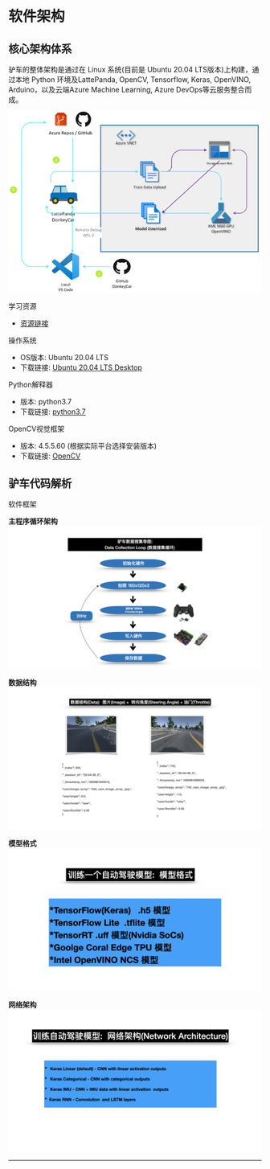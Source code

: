 # 软件架构
##  核心架构体系
驴车的整体架构是通过在 Linux 系统(目前是 Ubuntu 20.04 LTS版本)上构建，通过本地 Python 环境及LattePanda, OpenCV, Tensorflow, Keras, OpenVINO, Arduino，以及云端Azure Machine Learning, Azure DevOps等云服务整合而成。

![Software_arch](./images/software_arch.png)

学习资源

* [资源链接](https://www.microsoft.com/china/azure/hackthon2022/index.html)

操作系统

* OS版本: Ubuntu 20.04 LTS 
* 下载链接: [ Ubuntu 20.04 LTS Desktop](https://releases.ubuntu.com/20.04/)

Python解释器

* 版本: python3.7 
* 下载链接: [python3.7](https://www.python.org/downloads/release/python-3712/)

OpenCV视觉框架

* 版本: 4.5.5.60 (根据实际平台选择安装版本)
* 下载链接: [OpenCV](https://www.opencv.org/)

## 驴车代码解析

软件框架

<b>主程序循环架构</b><br>
![数据采集循环示意图](./images/donkey_arch_main.001.jpeg)

<b>数据结构</b><br>
![数据接口](./images/donkey_arch_main.002.jpeg)

<b>模型格式</b><br>
![模型格式](./images/donkey_arch_main.003.jpeg)

<b>网络架构</b><br>
![模型格式](./images/donkey_arch_main.004.jpeg)

---
